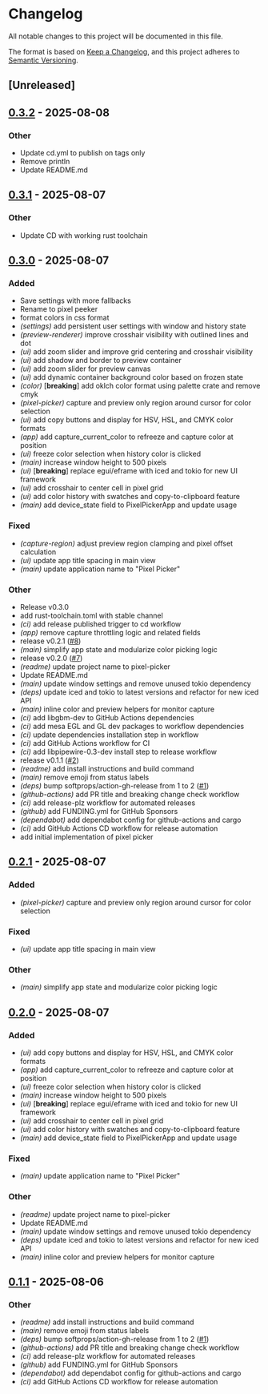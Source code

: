 # Changelog

All notable changes to this project will be documented in this file.

The format is based on [Keep a Changelog](https://keepachangelog.com/en/1.0.0/),
and this project adheres to [Semantic Versioning](https://semver.org/spec/v2.0.0.html).

## [Unreleased]

## [0.3.2](https://github.com/kdheepak/pixel-peeker/compare/v0.3.1...v0.3.2) - 2025-08-08

### Other

- Update cd.yml to publish on tags only
- Remove println
- Update README.md

## [0.3.1](https://github.com/kdheepak/pixel-peeker/compare/v0.3.0...v0.3.1) - 2025-08-07

### Other

- Update CD with working rust toolchain

## [0.3.0](https://github.com/kdheepak/pixel-peeker/releases/tag/v0.3.0) - 2025-08-07

### Added
- Save settings with more fallbacks
- Rename to pixel peeker
- format colors in css format
- *(settings)* add persistent user settings with window and history state
- *(preview-renderer)* improve crosshair visibility with outlined lines and dot
- *(ui)* add zoom slider and improve grid centering and crosshair visibility
- *(ui)* add shadow and border to preview container
- *(ui)* add zoom slider for preview canvas
- *(ui)* add dynamic container background color based on frozen state
- *(color)* [**breaking**] add oklch color format using palette crate and remove cmyk
- *(pixel-picker)* capture and preview only region around cursor for color selection
- *(ui)* add copy buttons and display for HSV, HSL, and CMYK color formats
- *(app)* add capture_current_color to refreeze and capture color at position
- *(ui)* freeze color selection when history color is clicked
- *(main)* increase window height to 500 pixels
- *(ui)* [**breaking**] replace egui/eframe with iced and tokio for new UI framework
- *(ui)* add crosshair to center cell in pixel grid
- *(ui)* add color history with swatches and copy-to-clipboard feature
- *(main)* add device_state field to PixelPickerApp and update usage

### Fixed
- *(capture-region)* adjust preview region clamping and pixel offset calculation
- *(ui)* update app title spacing in main view
- *(main)* update application name to "Pixel Picker"

### Other
- Release v0.3.0
- add rust-toolchain.toml with stable channel
- *(ci)* add release published trigger to cd workflow
- *(app)* remove capture throttling logic and related fields
- release v0.2.1 ([#8](https://github.com/kdheepak/pixel-peeker/pull/8))
- *(main)* simplify app state and modularize color picking logic
- release v0.2.0 ([#7](https://github.com/kdheepak/pixel-peeker/pull/7))
- *(readme)* update project name to pixel-picker
- Update README.md
- *(main)* update window settings and remove unused tokio dependency
- *(deps)* update iced and tokio to latest versions and refactor for new iced API
- *(main)* inline color and preview helpers for monitor capture
- *(ci)* add libgbm-dev to GitHub Actions dependencies
- *(ci)* add mesa EGL and GL dev packages to workflow dependencies
- *(ci)* update dependencies installation step in workflow
- *(ci)* add GitHub Actions workflow for CI
- *(ci)* add libpipewire-0.3-dev install step to release workflow
- release v0.1.1 ([#2](https://github.com/kdheepak/pixel-peeker/pull/2))
- *(readme)* add install instructions and build command
- *(main)* remove emoji from status labels
- *(deps)* bump softprops/action-gh-release from 1 to 2 ([#1](https://github.com/kdheepak/pixel-peeker/pull/1))
- *(github-actions)* add PR title and breaking change check workflow
- *(ci)* add release-plz workflow for automated releases
- *(github)* add FUNDING.yml for GitHub Sponsors
- *(dependabot)* add dependabot config for github-actions and cargo
- *(ci)* add GitHub Actions CD workflow for release automation
- add initial implementation of pixel picker

## [0.2.1](https://github.com/kdheepak/pixel-peeker/compare/v0.2.0...v0.2.1) - 2025-08-07

### Added

- *(pixel-picker)* capture and preview only region around cursor for color selection

### Fixed

- *(ui)* update app title spacing in main view

### Other

- *(main)* simplify app state and modularize color picking logic

## [0.2.0](https://github.com/kdheepak/pixel-peeker/compare/v0.1.1...v0.2.0) - 2025-08-07

### Added

- *(ui)* add copy buttons and display for HSV, HSL, and CMYK color formats
- *(app)* add capture_current_color to refreeze and capture color at position
- *(ui)* freeze color selection when history color is clicked
- *(main)* increase window height to 500 pixels
- *(ui)* [**breaking**] replace egui/eframe with iced and tokio for new UI framework
- *(ui)* add crosshair to center cell in pixel grid
- *(ui)* add color history with swatches and copy-to-clipboard feature
- *(main)* add device_state field to PixelPickerApp and update usage

### Fixed

- *(main)* update application name to "Pixel Picker"

### Other

- *(readme)* update project name to pixel-picker
- Update README.md
- *(main)* update window settings and remove unused tokio dependency
- *(deps)* update iced and tokio to latest versions and refactor for new iced API
- *(main)* inline color and preview helpers for monitor capture

## [0.1.1](https://github.com/kdheepak/pixel-peeker/compare/v0.1.0...v0.1.1) - 2025-08-06

### Other

- *(readme)* add install instructions and build command
- *(main)* remove emoji from status labels
- *(deps)* bump softprops/action-gh-release from 1 to 2 ([#1](https://github.com/kdheepak/pixel-peeker/pull/1))
- *(github-actions)* add PR title and breaking change check workflow
- *(ci)* add release-plz workflow for automated releases
- *(github)* add FUNDING.yml for GitHub Sponsors
- *(dependabot)* add dependabot config for github-actions and cargo
- *(ci)* add GitHub Actions CD workflow for release automation
